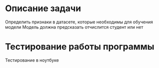 # Описание задачи

Определить признаки в датасете, которые необходимы для обучения модели
Модель должна предсказать отчислится студент или нет

# Тестирование работы программы

Тестирование в ноутбуке